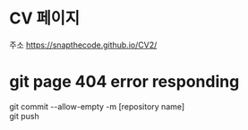 # CV 페이지
주소
https://snapthecode.github.io/CV2/ 

# git page 404 error responding
git commit --allow-empty -m [repository name]  
git push



